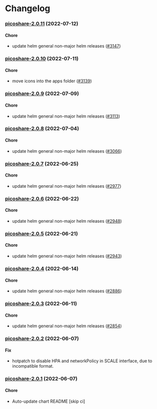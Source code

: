 # Changelog


<a name="picoshare-2.0.11"></a>
### [picoshare-2.0.11](https://github.com/truecharts/apps/compare/picoshare-2.0.10...picoshare-2.0.11) (2022-07-12)

#### Chore

* update helm general non-major helm releases ([#3147](https://github.com/truecharts/apps/issues/3147))



<a name="picoshare-2.0.10"></a>
### [picoshare-2.0.10](https://github.com/truecharts/apps/compare/picoshare-2.0.9...picoshare-2.0.10) (2022-07-11)

#### Chore

* move icons into the apps folder ([#3139](https://github.com/truecharts/apps/issues/3139))



<a name="picoshare-2.0.9"></a>
### [picoshare-2.0.9](https://github.com/truecharts/apps/compare/picoshare-2.0.8...picoshare-2.0.9) (2022-07-09)

#### Chore

* update helm general non-major helm releases ([#3113](https://github.com/truecharts/apps/issues/3113))



<a name="picoshare-2.0.8"></a>
### [picoshare-2.0.8](https://github.com/truecharts/apps/compare/picoshare-2.0.7...picoshare-2.0.8) (2022-07-04)

#### Chore

* update helm general non-major helm releases ([#3066](https://github.com/truecharts/apps/issues/3066))



<a name="picoshare-2.0.7"></a>
### [picoshare-2.0.7](https://github.com/truecharts/apps/compare/picoshare-2.0.6...picoshare-2.0.7) (2022-06-25)

#### Chore

* update helm general non-major helm releases ([#2977](https://github.com/truecharts/apps/issues/2977))



<a name="picoshare-2.0.6"></a>
### [picoshare-2.0.6](https://github.com/truecharts/apps/compare/picoshare-2.0.5...picoshare-2.0.6) (2022-06-22)

#### Chore

* update helm general non-major helm releases ([#2948](https://github.com/truecharts/apps/issues/2948))



<a name="picoshare-2.0.5"></a>
### [picoshare-2.0.5](https://github.com/truecharts/apps/compare/picoshare-2.0.4...picoshare-2.0.5) (2022-06-21)

#### Chore

* update helm general non-major helm releases ([#2943](https://github.com/truecharts/apps/issues/2943))



<a name="picoshare-2.0.4"></a>
### [picoshare-2.0.4](https://github.com/truecharts/apps/compare/picoshare-2.0.3...picoshare-2.0.4) (2022-06-14)

#### Chore

* update helm general non-major helm releases ([#2886](https://github.com/truecharts/apps/issues/2886))



<a name="picoshare-2.0.3"></a>
### [picoshare-2.0.3](https://github.com/truecharts/apps/compare/picoshare-2.0.2...picoshare-2.0.3) (2022-06-11)

#### Chore

* update helm general non-major helm releases ([#2854](https://github.com/truecharts/apps/issues/2854))



<a name="picoshare-2.0.2"></a>
### [picoshare-2.0.2](https://github.com/truecharts/apps/compare/picoshare-2.0.1...picoshare-2.0.2) (2022-06-07)

#### Fix

* hotpatch to disable HPA and networkPolicy in SCALE interface, due to incompatible format.



<a name="picoshare-2.0.1"></a>
### [picoshare-2.0.1](https://github.com/truecharts/apps/compare/picoshare-1.0.17...picoshare-2.0.1) (2022-06-07)

#### Chore

* Auto-update chart README [skip ci]
